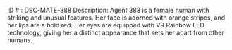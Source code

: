 ID # : DSC-MATE-388
Description: Agent 388 is a female human with striking and unusual features. Her face is adorned with orange stripes, and her lips are a bold red. Her eyes are equipped with VR Rainbow LED technology, giving her a distinct appearance that sets her apart from other humans.